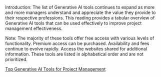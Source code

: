 Introduction: The list of Generative AI tools continues to expand as more and more managers understand and 
appreciate the value they provide to their respective professions. This reading provides 
a tabular overview of Generative AI tools that can be used effectively to improve project management effectiveness.

Note: The majority of these tools offer free access with various levels of functionality. 
Premium access can be purchased. Availability and fees continue to evolve rapidly. 
Access the websites shared for additional information. These tools are listed in alphabetical order and are not prioritized.

[Top Generative AI Tools for Project Management](https://generative-ai-unleash-your-project-management-po-12704bfd6df239.gitlab.io/readings/Top-Generative-AI-Tools-for-Project-Management.md.html "All AI Tools for PM")
